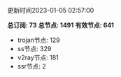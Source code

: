 更新时间2023-01-05 02:57:00

**总订阅: 73**
**总节点: 1491**
**有效节点: 641**
- trojan节点: 129
- ss节点: 329
- v2ray节点: 181
- ssr节点: 2
